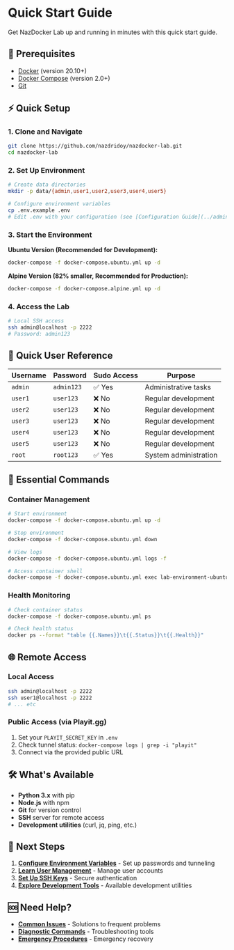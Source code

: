 # Quick Start Guide

Get NazDocker Lab up and running in minutes with this quick start guide.

## 🚀 Prerequisites

- [Docker](https://docs.docker.com/get-docker/) (version 20.10+)
- [Docker Compose](https://docs.docker.com/compose/install/) (version 2.0+)
- [Git](https://git-scm.com/downloads)

## ⚡ Quick Setup

### 1. Clone and Navigate
```bash
git clone https://github.com/nazdridoy/nazdocker-lab.git
cd nazdocker-lab
```

### 2. Set Up Environment
```bash
# Create data directories
mkdir -p data/{admin,user1,user2,user3,user4,user5}

# Configure environment variables
cp .env.example .env
# Edit .env with your configuration (see [Configuration Guide](../administration/environment-variables.md))
```

### 3. Start the Environment

**Ubuntu Version (Recommended for Development):**
```bash
docker-compose -f docker-compose.ubuntu.yml up -d
```

**Alpine Version (82% smaller, Recommended for Production):**
```bash
docker-compose -f docker-compose.alpine.yml up -d
```

### 4. Access the Lab
```bash
# Local SSH access
ssh admin@localhost -p 2222
# Password: admin123
```

## 👥 Quick User Reference

| Username | Password | Sudo Access | Purpose |
|----------|----------|-------------|---------|
| `admin` | `admin123` | ✅ Yes | Administrative tasks |
| `user1` | `user123` | ❌ No | Regular development |
| `user2` | `user123` | ❌ No | Regular development |
| `user3` | `user123` | ❌ No | Regular development |
| `user4` | `user123` | ❌ No | Regular development |
| `user5` | `user123` | ❌ No | Regular development |
| `root` | `root123` | ✅ Yes | System administration |

## 🔧 Essential Commands

### Container Management
```bash
# Start environment
docker-compose -f docker-compose.ubuntu.yml up -d

# Stop environment
docker-compose -f docker-compose.ubuntu.yml down

# View logs
docker-compose -f docker-compose.ubuntu.yml logs -f

# Access container shell
docker-compose -f docker-compose.ubuntu.yml exec lab-environment-ubuntu bash
```

### Health Monitoring
```bash
# Check container status
docker-compose -f docker-compose.ubuntu.yml ps

# Check health status
docker ps --format "table {{.Names}}\t{{.Status}}\t{{.Health}}"
```

## 🌐 Remote Access

### Local Access
```bash
ssh admin@localhost -p 2222
ssh user1@localhost -p 2222
# ... etc
```

### Public Access (via Playit.gg)
1. Set your `PLAYIT_SECRET_KEY` in `.env`
2. Check tunnel status: `docker-compose logs | grep -i "playit"`
3. Connect via the provided public URL

## 🛠️ What's Available

- **Python 3.x** with pip
- **Node.js** with npm
- **Git** for version control
- **SSH** server for remote access
- **Development utilities** (curl, jq, ping, etc.)

## 🔗 Next Steps

1. **[Configure Environment Variables](../administration/environment-variables.md)** - Set up passwords and tunneling
2. **[Learn User Management](../user-management/user-accounts.md)** - Manage user accounts
3. **[Set Up SSH Keys](../user-management/ssh-keys.md)** - Secure authentication
4. **[Explore Development Tools](../development/available-tools.md)** - Available development utilities

## 🆘 Need Help?

- **[Common Issues](../troubleshooting/common-issues.md)** - Solutions to frequent problems
- **[Diagnostic Commands](../troubleshooting/diagnostics.md)** - Troubleshooting tools
- **[Emergency Procedures](../troubleshooting/emergency.md)** - Emergency recovery

 
